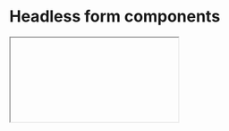 <script setup>
import HeadlessFormExample from './components/HeadlessFormExample.vue'
</script>

# Headless form components
<!-- 
This page should provide:
1. One complete working example of a basic form using Headless components
2. Show HeadlessField with one `name` provided
3. Show HeadlessField with 2 `names` provided
4. Show HeadlessRepeater 
5. Show validation errors
6. Submit handling (alert a message on valid form)

Page should provide not just code but a working example. 
Component file will be in ./components/HeadlessFormExample.vue
-->

<iframe data-why>
Hello world!
</iframe>
